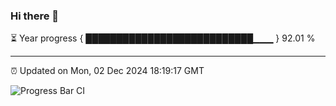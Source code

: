 ### Hi there 👋

⏳ Year progress { ███████████████████████████▁▁▁ } 92.01 %

---

⏰ Updated on Mon, 02 Dec 2024 18:19:17 GMT

![Progress Bar CI](https://github.com/liununu/liununu/workflows/Progress%20Bar%20CI/badge.svg)
